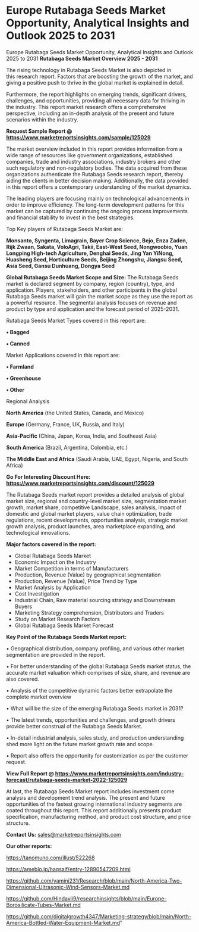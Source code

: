 # Europe Rutabaga Seeds Market Opportunity, Analytical Insights and Outlook 2025 to 2031
Europe Rutabaga Seeds Market Opportunity, Analytical Insights and Outlook 2025 to 2031
<Strong> Rutabaga Seeds Market Overview 2025 - 2031</strong>

The rising technology in Rutabaga Seeds Market is also depicted in this research report. Factors that are boosting the growth of the market, and giving a positive push to thrive in the global market is explained in detail.

Furthermore, the report highlights on emerging trends, significant drivers, challenges, and opportunities, providing all necessary data for thriving in the industry. This report market research offers a comprehensive perspective, including an in-depth analysis of the present and future scenarios within the industry.

<strong>Request Sample Report @ <a href=https://www.marketreportsinsights.com/sample/125029>https://www.marketreportsinsights.com/sample/125029</a></strong>

The market overview included in this report provides information from a wide range of resources like government organizations, established companies, trade and industry associations, industry brokers and other such regulatory and non-regulatory bodies. The data acquired from these organizations authenticate the Rutabaga Seeds research report, thereby aiding the clients in better decision making. Additionally, the data provided in this report offers a contemporary understanding of the market dynamics.

The leading players are focusing mainly on technological advancements in order to improve efficiency. The long-term development patterns for this market can be captured by continuing the ongoing process improvements and financial stability to invest in the best strategies.

Top Key players of Rutabaga Seeds Market are:

<strong>Monsanto, Syngenta, Limagrain, Bayer Crop Science, Bejo, Enza Zaden, Rijk Zwaan, Sakata, VoloAgri, Takii, East-West Seed, Nongwoobio, Yuan Longping High-tech Agriculture, Denghai Seeds, Jing Yan YiNong, Huasheng Seed, Horticulture Seeds, Beijing Zhongshu, Jiangsu Seed, Asia Seed, Gansu Dunhuang, Dongya Seed</strong>

<strong><b>Global Rutabaga Seeds Market Scope and Size:</b></strong>
The Rutabaga Seeds market is declared segment by company, region (country), type, and application. Players, stakeholders, and other participants in the global Rutabaga Seeds market will gain the market scope as they use the report as a powerful resource. The segmental analysis focuses on revenue and product by type and application and the forecast period of 2025-2031.

Rutabaga Seeds Market Types covered in this report are:

<strong>• Bagged

• Canned</strong>

Market Applications covered in this report are:

<strong>• Farmland

• Greenhouse

• Other</strong> 

Regional Analysis

<strong>North America</strong> (the United States, Canada, and Mexico)

<strong>Europe</strong> (Germany, France, UK, Russia, and Italy)

<strong>Asia-Pacific</strong> (China, Japan, Korea, India, and Southeast Asia)

<strong>South America</strong> (Brazil, Argentina, Colombia, etc.)

<strong>The Middle East and Africa</strong> (Saudi Arabia, UAE, Egypt, Nigeria, and South Africa)

<strong>Go For Interesting Discount Here: <a href=https://www.marketreportsinsights.com/discount/125029>https://www.marketreportsinsights.com/discount/125029</a></strong>

The Rutabaga Seeds market report provides a detailed analysis of global market size, regional and country-level market size, segmentation market growth, market share, competitive Landscape, sales analysis, impact of domestic and global market players, value chain optimization, trade regulations, recent developments, opportunities analysis, strategic market growth analysis, product launches, area marketplace expanding, and technological innovations.

<strong><b>Major factors covered in the report:</b></strong>
<ul>
  <li>Global Rutabaga Seeds Market </li>
  <li>Economic Impact on the Industry</li>
  <li>Market Competition in terms of Manufacturers</li>
  <li>Production, Revenue (Value) by geographical segmentation</li>
  <li>Production, Revenue (Value), Price Trend by Type</li>
  <li>Market Analysis by Application</li>
  <li>Cost Investigation</li>
  <li>Industrial Chain, Raw material sourcing strategy and Downstream Buyers</li>
  <li>Marketing Strategy comprehension, Distributors and Traders</li>
  <li>Study on Market Research Factors</li>
  <li>Global Rutabaga Seeds Market Forecast</li>
</ul>

<strong><b>Key Point of the Rutabaga Seeds Market report:</b></strong>

• Geographical distribution, company profiling, and various other market segmentation are provided in the report.

• For better understanding of the global Rutabaga Seeds market status, the accurate market valuation which comprises of size, share, and revenue are also covered.

• Analysis of the competitive dynamic factors better extrapolate the complete market overview

• What will be the size of the emerging Rutabaga Seeds market in 2031?

• The latest trends, opportunities and challenges, and growth drivers provide better construal of the Rutabaga Seeds Market.

• In-detail industrial analysis, sales study, and production understanding shed more light on the future market growth rate and scope.

• Report also offers the opportunity for customization as per the customer request.

<strong><b>View Full Report @ <a href=https://www.marketreportsinsights.com/industry-forecast/rutabaga-seeds-market-2022-125029>https://www.marketreportsinsights.com/industry-forecast/rutabaga-seeds-market-2022-125029</a></b></strong>


At last, the Rutabaga Seeds Market report includes investment come analysis and development trend analysis. The present and future opportunities of the fastest growing international industry segments are coated throughout this report. This report additionally presents product specification, manufacturing method, and product cost structure, and price structure.

<strong>Contact Us:</strong>
sales@marketreportsinsights.com

<strong>Our other reports:</strong>

<a href=https://tanomuno.com/illust/522268>https://tanomuno.com/illust/522268</a>

<a href=https://ameblo.jp/haqsaif/entry-12890547209.html>https://ameblo.jp/haqsaif/entry-12890547209.html</a>

<a href=https://github.com/yamini231/Research/blob/main/North-America-Two-Dimensional-Ultrasonic-Wind-Sensors-Market.md>https://github.com/yamini231/Research/blob/main/North-America-Two-Dimensional-Ultrasonic-Wind-Sensors-Market.md</a>

<a href=https://github.com/Hindavii9/researchinsights/blob/main/Europe-Borosilicate-Tubes-Market.md>https://github.com/Hindavii9/researchinsights/blob/main/Europe-Borosilicate-Tubes-Market.md</a>

<a href=https://github.com/digitalgrowth4347/Marketing-strategy/blob/main/North-America-Bottled-Water-Equipment-Market.md>https://github.com/digitalgrowth4347/Marketing-strategy/blob/main/North-America-Bottled-Water-Equipment-Market.md</a>"
